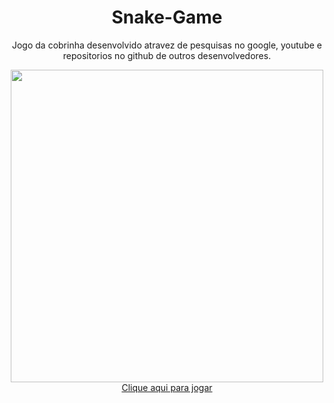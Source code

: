 # <div align="center"> Snake-Game</div>

<div align="center"> <p> Jogo da cobrinha desenvolvido atravez de pesquisas no google, youtube e repositorios no github de outros desenvolvedores.</p></div>

<div align="center">  <img src="https://user-images.githubusercontent.com/103068974/229660403-8239478d-7e9b-413d-b15d-0d0a02d2655a.png" width="500px" height="500px"> </div>

<div align="center"> <a href="https://kaiki-oliveira.github.io/Snake-Game/" target="_blank">Clique aqui para jogar</a> </div>





